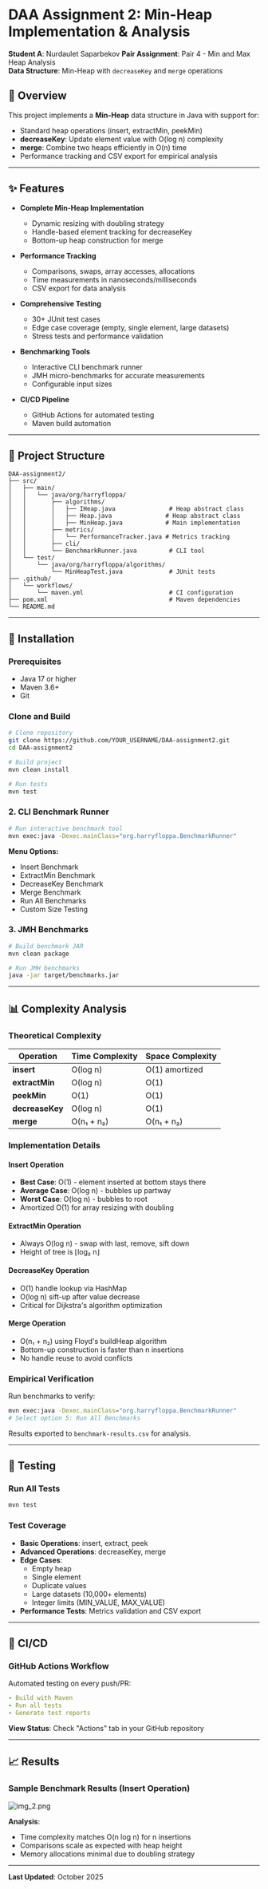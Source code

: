 # DAA Assignment 2: Min-Heap Implementation & Analysis

**Student A**: Nurdaulet Saparbekov
**Pair Assignment**: Pair 4 - Min and Max Heap Analysis  
**Data Structure**: Min-Heap with `decreaseKey` and `merge` operations


## 🎯 Overview

This project implements a **Min-Heap** data structure in Java with support for:
- Standard heap operations (insert, extractMin, peekMin)
- **decreaseKey**: Update element value with O(log n) complexity
- **merge**: Combine two heaps efficiently in O(n) time
- Performance tracking and CSV export for empirical analysis

---

## ✨ Features

-  **Complete Min-Heap Implementation**
    - Dynamic resizing with doubling strategy
    - Handle-based element tracking for decreaseKey
    - Bottom-up heap construction for merge

-  **Performance Tracking**
    - Comparisons, swaps, array accesses, allocations
    - Time measurements in nanoseconds/milliseconds
    - CSV export for data analysis

-  **Comprehensive Testing**
    - 30+ JUnit test cases
    - Edge case coverage (empty, single element, large datasets)
    - Stress tests and performance validation

-  **Benchmarking Tools**
    - Interactive CLI benchmark runner
    - JMH micro-benchmarks for accurate measurements
    - Configurable input sizes

-  **CI/CD Pipeline**
    - GitHub Actions for automated testing
    - Maven build automation

---

## 📁 Project Structure

```
DAA-assignment2/
├── src/
│   ├── main/
│   │   └── java/org/harryfloppa/
│   │       ├── algorithms/
│   │       │   ├── IHeap.java               # Heap abstract class
│   │       │   ├── Heap.java               # Heap abstract class
│   │       │   ├── MinHeap.java            # Main implementation
│   │       ├── metrics/
│   │       │   └── PerformanceTracker.java # Metrics tracking
│   │       ├── cli/
│   │       └── BenchmarkRunner.java         # CLI tool
│   └── test/
│       └── java/org/harryfloppa/algorithms/
│           └── MinHeapTest.java             # JUnit tests
├── .github/
│   └── workflows/
│       └── maven.yml                        # CI configuration
├── pom.xml                                  # Maven dependencies
└── README.md
```

---

## 🚀 Installation

### Prerequisites
- Java 17 or higher
- Maven 3.6+
- Git

### Clone and Build

```bash
# Clone repository
git clone https://github.com/YOUR_USERNAME/DAA-assignment2.git
cd DAA-assignment2

# Build project
mvn clean install

# Run tests
mvn test
```

### 2. CLI Benchmark Runner

```bash
# Run interactive benchmark tool
mvn exec:java -Dexec.mainClass="org.harryfloppa.BenchmarkRunner"
```

**Menu Options:**
- Insert Benchmark
- ExtractMin Benchmark
- DecreaseKey Benchmark
- Merge Benchmark
- Run All Benchmarks
- Custom Size Testing

### 3. JMH Benchmarks

```bash
# Build benchmark JAR
mvn clean package

# Run JMH benchmarks
java -jar target/benchmarks.jar

```

---

## 📊 Complexity Analysis

### Theoretical Complexity

| Operation | Time Complexity | Space Complexity |
|-----------|----------------|------------------|
| **insert** | O(log n) | O(1) amortized |
| **extractMin** | O(log n) | O(1) |
| **peekMin** | O(1) | O(1) |
| **decreaseKey** | O(log n) | O(1) |
| **merge** | O(n₁ + n₂) | O(n₁ + n₂) |

### Implementation Details

#### Insert Operation
- **Best Case**: O(1) - element inserted at bottom stays there
- **Average Case**: O(log n) - bubbles up partway
- **Worst Case**: O(log n) - bubbles to root
- Amortized O(1) for array resizing with doubling

#### ExtractMin Operation
- Always O(log n) - swap with last, remove, sift down
- Height of tree is ⌊log₂ n⌋

#### DecreaseKey Operation
- O(1) handle lookup via HashMap
- O(log n) sift-up after value decrease
- Critical for Dijkstra's algorithm optimization

#### Merge Operation
- O(n₁ + n₂) using Floyd's buildHeap algorithm
- Bottom-up construction is faster than n insertions
- No handle reuse to avoid conflicts

### Empirical Verification

Run benchmarks to verify:
```bash
mvn exec:java -Dexec.mainClass="org.harryfloppa.BenchmarkRunner"
# Select option 5: Run All Benchmarks
```

Results exported to `benchmark-results.csv` for analysis.

---

## 🧪 Testing

### Run All Tests

```bash
mvn test
```

### Test Coverage

- **Basic Operations**: insert, extract, peek
- **Advanced Operations**: decreaseKey, merge
- **Edge Cases**:
    - Empty heap
    - Single element
    - Duplicate values
    - Large datasets (10,000+ elements)
    - Integer limits (MIN_VALUE, MAX_VALUE)
- **Performance Tests**: Metrics validation and CSV export
---

## 🔄 CI/CD

### GitHub Actions Workflow

Automated testing on every push/PR:

```yaml
- Build with Maven
- Run all tests
- Generate test reports
```

**View Status**: Check "Actions" tab in your GitHub repository

---

## 📈 Results

### Sample Benchmark Results (Insert Operation)
![img_2.png](img_2.png)


**Analysis**:
- Time complexity matches O(n log n) for n insertions
- Comparisons scale as expected with heap height
- Memory allocations minimal due to doubling strategy

---

**Last Updated**: October 2025